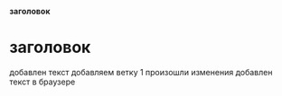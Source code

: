 **заголовок**
 # заголовок #
 добавлен текст
 добавляем ветку 1
произошли изменения
 добавлен текст в браузере
